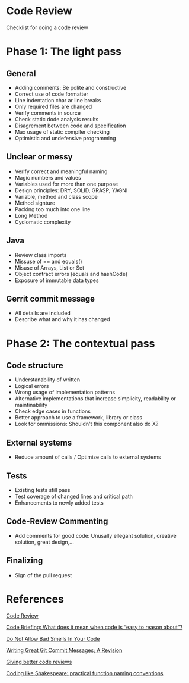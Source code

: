 # Code Review
Checklist for doing a code review

# Phase 1: The light pass
## General
- Adding comments: Be polite and constructive
- Correct use of code formatter
- Line indentation char ar line breaks
- Only required files are changed
- Verify comments in source
- Check static dode analysis results
- Disagrement between code and specification
- Max usage of static compiler checking
- Optimistic and undefensive programming

## Unclear or messy
- Verify correct and meaningful naming
- Magic numbers and values
- Variables used for more than one purpose
- Design principles: DRY, SOLID, GRASP, YAGNI
- Variable, method and class scope
- Method signture
- Packing too much into one line
- Long Method
- Cyclomatic complexity

## Java
- Review class imports
- Missuse of == and equals()
- Misuse of Arrays, List or Set
- Object contract errors (equals and hashCode)
- Exposure of immutable data types

## Gerrit commit message
- All details are included
- Describe what and why it has changed

# Phase 2: The contextual pass
## Code structure
- Understanability of written
- Logical errors
- Wrong usage of implementation patterns
- Alternative implementations that increase simplicity, readability or maintinability
- Check edge cases in functions
- Better approach to use a framework, library or class
- Look for ommissions: Shouldn't this component also do X?

## External systems
- Reduce amount of calls / Optimize calls to external systems

## Tests
- Existing tests still pass
- Test coverage of changed lines and critical path
- Enhancements to newly added tests

## Code-Review Commenting
- Add comments for good code: Unusally ellegant solution, creative solution, great design,...

## Finalizing
- Sign of the pull request

# References
[Code Review](https://github.com/thoughtbot/guides/tree/master/code-review)

[Code Briefing: What does it mean when code is “easy to reason about”?](https://medium.freecodecamp.com/code-briefing-what-does-it-mean-when-code-is-easy-to-reason-about-64453e71b751#.f0136qxo3)

[Do Not Allow Bad Smells In Your Code](https://codetrips.com/2015/01/25/do-not-allow-bad-smells-in-your-code/)

[Writing Great Git Commit Messages; A Revision](https://medium.com/@f8/writing-great-git-commit-messages-a-revision-b86311c610e#.b114xxhjv)

[Giving better code reviews](https://medium.com/@mrjoelkemp/giving-better-code-reviews-16109e0fdd36)

[Coding like Shakespeare: practical function naming conventions](https://rainsoft.io/coding-like-shakespeare-practical-function-naming-conventions/)
